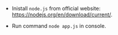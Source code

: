 - Inistall `node.js` from official website: <https://nodejs.org/en/download/current/>.

- Run command `node app.js` in console.
